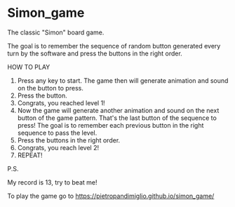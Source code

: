 # Simon_game
The classic "Simon" board game.

The goal is to remember the sequence of random button generated every turn by the software and press the buttons in the right order.

HOW TO PLAY

1) Press any key to start. The game then will generate animation and sound on the button to press.
2) Press the button.
3) Congrats, you reached level 1!
4) Now the game will generate another animation and sound on the next button of the game pattern. That's the last button of the sequence to press! The goal is to remember each previous button in the right sequence to pass the level.
5) Press the buttons in the right order.
6) Congrats, you reach level 2!
7) REPEAT!  

P.S. 

My record is 13, try to beat me!

To play the game go to https://pietropandimiglio.github.io/simon_game/
